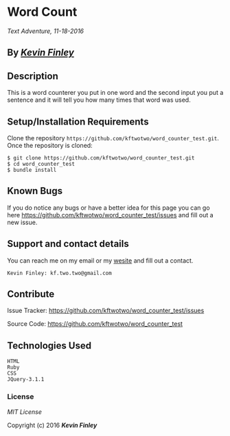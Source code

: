  # Word Count

_Text Adventure, 11-18-2016_

## By _**[Kevin Finley](http://www.kfinley.com)**_

## Description

This is a word counterer you put in one word and the second input you put a sentence and it will tell you how many times that word was used.

## Setup/Installation Requirements

Clone the repository `https://github.com/kftwotwo/word_counter_test.git`.  
Once the repository is cloned:
```
$ git clone https://github.com/kftwotwo/word_counter_test.git
$ cd word_counter_test
$ bundle install
```

## Known Bugs

If you do notice any bugs or have a better idea for this page you can go here https://github.com/kftwotwo/word_counter_test/issues and fill out a new issue.

## Support and contact details

You can reach me on my email or my [wesite](http://www.kfinley.com/contacts/new) and fill out a contact.
```
Kevin Finley: kf.two.two@gmail.com
```

## Contribute

Issue Tracker: https://github.com/kftwotwo/word_counter_test/issues

Source Code: https://github.com/kftwotwo/word_counter_test


##  Technologies Used

```
HTML
Ruby
CSS
JQuery-3.1.1
```
### License

*MIT License*

Copyright (c) 2016 **_Kevin Finley_**
